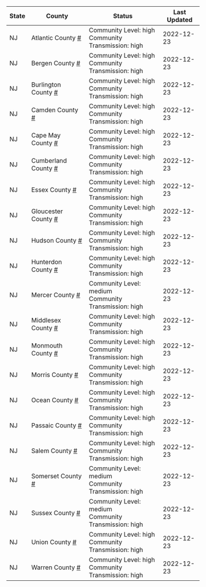 State | County | Status | Last Updated
--- | --- | --- | --- 
NJ | Atlantic County <a href="#atlantic_county">#</a> | <a name="atlantic_county"></a>Community Level: high<br/>Community Transmission: high | 2022-12-23
NJ | Bergen County <a href="#bergen_county">#</a> | <a name="bergen_county"></a>Community Level: high<br/>Community Transmission: high | 2022-12-23
NJ | Burlington County <a href="#burlington_county">#</a> | <a name="burlington_county"></a>Community Level: high<br/>Community Transmission: high | 2022-12-23
NJ | Camden County <a href="#camden_county">#</a> | <a name="camden_county"></a>Community Level: high<br/>Community Transmission: high | 2022-12-23
NJ | Cape May County <a href="#cape_may_county">#</a> | <a name="cape_may_county"></a>Community Level: high<br/>Community Transmission: high | 2022-12-23
NJ | Cumberland County <a href="#cumberland_county">#</a> | <a name="cumberland_county"></a>Community Level: high<br/>Community Transmission: high | 2022-12-23
NJ | Essex County <a href="#essex_county">#</a> | <a name="essex_county"></a>Community Level: high<br/>Community Transmission: high | 2022-12-23
NJ | Gloucester County <a href="#gloucester_county">#</a> | <a name="gloucester_county"></a>Community Level: high<br/>Community Transmission: high | 2022-12-23
NJ | Hudson County <a href="#hudson_county">#</a> | <a name="hudson_county"></a>Community Level: high<br/>Community Transmission: high | 2022-12-23
NJ | Hunterdon County <a href="#hunterdon_county">#</a> | <a name="hunterdon_county"></a>Community Level: high<br/>Community Transmission: high | 2022-12-23
NJ | Mercer County <a href="#mercer_county">#</a> | <a name="mercer_county"></a>Community Level: medium<br/>Community Transmission: high | 2022-12-23
NJ | Middlesex County <a href="#middlesex_county">#</a> | <a name="middlesex_county"></a>Community Level: high<br/>Community Transmission: high | 2022-12-23
NJ | Monmouth County <a href="#monmouth_county">#</a> | <a name="monmouth_county"></a>Community Level: high<br/>Community Transmission: high | 2022-12-23
NJ | Morris County <a href="#morris_county">#</a> | <a name="morris_county"></a>Community Level: high<br/>Community Transmission: high | 2022-12-23
NJ | Ocean County <a href="#ocean_county">#</a> | <a name="ocean_county"></a>Community Level: high<br/>Community Transmission: high | 2022-12-23
NJ | Passaic County <a href="#passaic_county">#</a> | <a name="passaic_county"></a>Community Level: high<br/>Community Transmission: high | 2022-12-23
NJ | Salem County <a href="#salem_county">#</a> | <a name="salem_county"></a>Community Level: high<br/>Community Transmission: high | 2022-12-23
NJ | Somerset County <a href="#somerset_county">#</a> | <a name="somerset_county"></a>Community Level: medium<br/>Community Transmission: high | 2022-12-23
NJ | Sussex County <a href="#sussex_county">#</a> | <a name="sussex_county"></a>Community Level: medium<br/>Community Transmission: high | 2022-12-23
NJ | Union County <a href="#union_county">#</a> | <a name="union_county"></a>Community Level: high<br/>Community Transmission: high | 2022-12-23
NJ | Warren County <a href="#warren_county">#</a> | <a name="warren_county"></a>Community Level: high<br/>Community Transmission: high | 2022-12-23
